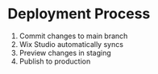 # Deployment Process

1. Commit changes to main branch
2. Wix Studio automatically syncs
3. Preview changes in staging
4. Publish to production